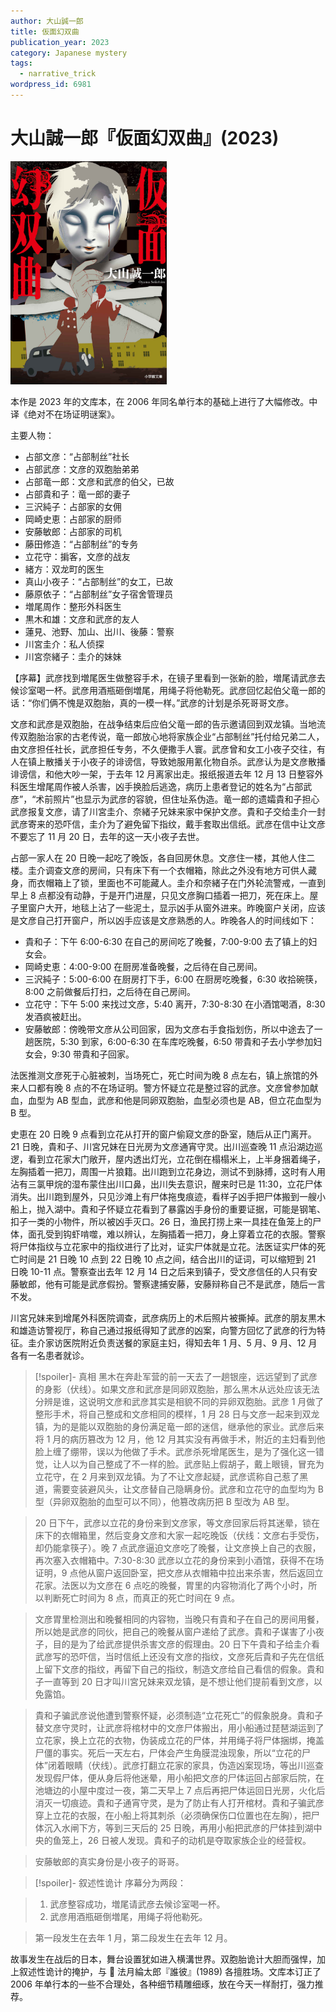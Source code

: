```yaml
---
author: 大山誠一郎
title: 仮面幻双曲
publication_year: 2023
category: Japanese mystery
tags:
  - narrative_trick
wordpress_id: 6981
---
```


# 大山誠一郎『仮面幻双曲』(2023)

<img src=images/2023_cover.jpg width=250/>

本作是 2023 年的文库本，在 2006 年同名单行本的基础上进行了大幅修改。中译《绝对不在场证明谜案》。

主要人物：
* 占部文彦：“占部制丝”社长
* 占部武彦：文彦的双胞胎弟弟
* 占部竜一郎：文彦和武彦的伯父，已故
* 占部貴和子：竜一郎的妻子
* 三沢純子：占部家的女佣
* 岡崎史恵：占部家的厨师
* 安藤敏郎：占部家的司机
* 藤田修造：“占部制丝”的专务
* 立花守：掮客，文彦的战友
* 緒方：双龙町的医生
* 真山小夜子：“占部制丝”的女工，已故
* 藤原依子：“占部制丝”女子宿舍管理员
* 増尾周作：整形外科医生
* 黒木和雄：文彦和武彦的友人
* 蓮見、池野、加山、出川、後藤：警察
* 川宮圭介：私人侦探
* 川宮奈緒子：圭介的妹妹

【序幕】武彦找到増尾医生做整容手术，在镜子里看到一张新的脸，増尾请武彦去候诊室喝一杯。武彦用酒瓶砸倒増尾，用绳子将他勒死。武彦回忆起伯父竜一郎的话：“你们俩不愧是双胞胎，真的一模一样。”武彦的计划是杀死哥哥文彦。

文彦和武彦是双胞胎，在战争结束后应伯父竜一郎的告示邀请回到双龙镇。当地流传双胞胎治家的古老传说，竜一郎放心地将家族企业“占部制丝”托付给兄弟二人，由文彦担任社长，武彦担任专务，不久便撒手人寰。武彦曾和女工小夜子交往，有人在镇上散播关于小夜子的诽谤信，导致她服用氰化物自杀。武彦认为是文彦散播诽谤信，和他大吵一架，于去年 12 月离家出走。报纸报道去年 12 月 13 日整容外科医生增尾周作被人杀害，凶手换脸后逃逸，病历上患者登记的姓名为“占部武彦”，“术前照片”也显示为武彦的容貌，但住址系伪造。竜一郎的遗孀貴和子担心武彦报复文彦，请了川宮圭介、奈緒子兄妹来家中保护文彦。貴和子交给圭介一封武彦寄来的恐吓信，圭介为了避免留下指纹，戴手套取出信纸。武彦在信中让文彦不要忘了 11 月 20 日，去年的这一天小夜子去世。

占部一家人在 20 日晚一起吃了晚饭，各自回房休息。文彦住一楼，其他人住二楼。圭介调查文彦的房间，只有床下有一个衣帽箱，除此之外没有地方可供人藏身，而衣帽箱上了锁，里面也不可能藏人。圭介和奈緒子在门外轮流警戒，一直到早上 8 点都没有动静，于是开门进屋，只见文彦胸口插着一把刀，死在床上。屋子里窗户大开，地毯上沾了一些泥土，显示凶手从窗外进来。昨晚窗户关闭，应该是文彦自己打开窗户，所以凶手应该是文彦熟悉的人。昨晚各人的时间线如下：

* 貴和子：下午 6:00-6:30 在自己的房间吃了晚餐，7:00-9:00 去了镇上的妇女会。
* 岡崎史恵：4:00-9:00 在厨房准备晚餐，之后待在自己房间。
* 三沢純子：5:00-6:00 在厨房打下手，6:00 在厨房吃晚餐，6:30 收拾碗筷，8:00 之前做餐后打扫，之后待在自己房间。
* 立花守：下午 5:00 来找过文彦，5:40 离开，7:30-8:30 在小酒馆喝酒，8:30 发酒疯被赶出。
* 安藤敏郎：傍晚带文彦从公司回家，因为文彦右手食指划伤，所以中途去了一趟医院，5:30 到家，6:00-6:30 在车库吃晚餐，6:50 带貴和子去小学参加妇女会，9:30 带貴和子回家。

法医推测文彦死于心脏被刺，当场死亡，死亡时间为晚 8 点左右，镇上旅馆的外来人口都有晚 8 点的不在场证明。警方怀疑立花是整过容的武彦。文彦曾参加献血，血型为 AB 型血，武彦和他是同卵双胞胎，血型必须也是 AB，但立花血型为 B 型。

史恵在 20 日晚 9 点看到立花从打开的窗户偷窥文彦的卧室，随后从正门离开。21 日晚，貴和子、川宮兄妹在日光房为文彦通宵守灵。出川巡查晚 11 点沿湖边巡逻，看到立花家大门敞开，屋内透出灯光，立花倒在榻榻米上，上半身捆着绳子，左胸插着一把刀，周围一片狼籍。出川跑到立花身边，测试不到脉搏，这时有人用沾有三氯甲烷的湿布蒙住出川口鼻，出川失去意识，醒来时已是 11:30，立花尸体消失。出川跑到屋外，只见沙滩上有尸体拖曳痕迹，看样子凶手把尸体搬到一艘小船上，抛入湖中。貴和子怀疑立花看到了暴露凶手身份的重要证据，可能是钢笔、扣子一类的小物件，所以被凶手灭口。26 日，渔民打捞上来一具挂在鱼笼上的尸体，面孔受到钩虾啃噬，难以辨认，左胸插着一把刀，身上穿着立花的衣服。警察将尸体指纹与立花家中的指纹进行了比对，证实尸体就是立花。法医证实尸体的死亡时间是 21 日晚 10 点到 22 日晚 10 点之间，结合出川的证词，可以缩短到 21 日晚 10-11 点。警察查出去年 12 月 14 日之后来到镇子，受文彦信任的人只有安藤敏郎，他有可能是武彦假扮。警察逮捕安藤，安藤辩称自己不是武彦，随后一言不发。

川宮兄妹来到增尾外科医院调查，武彦病历上的术后照片被撕掉。武彦的朋友黒木和雄造访警视厅，称自己通过报纸得知了武彦的凶案，向警方回忆了武彦的行为特征。圭介家访医院附近负责送餐的家庭主妇，得知去年 1 月、5 月、9 月、12 月各有一名患者就诊。

> [!spoiler]- 真相
> 黑木在奔赴军营的前一天去了一趟银座，远远望到了武彦的身影（伏线）。如果文彦和武彦是同卵双胞胎，那么黑木从远处应该无法分辨是谁，这说明文彦和武彦其实是相貌不同的异卵双胞胎。武彦 1 月做了整形手术，将自己整成和文彦相同的模样，1 月 28 日与文彦一起来到双龙镇，为的是能以双胞胎的身份满足竜一郎的迷信，继承他的家业。武彦后来将 1 月的病历篡改为 12 月，他 12 月其实没有再做手术，附近的主妇看到他脸上缠了绷带，误以为他做了手术。武彦杀死增尾医生，是为了强化这一错觉，让人以为自己整成了不一样的脸。武彦贴上假胡子，戴上眼镜，冒充为立花守，在 2 月来到双龙镇。为了不让文彦起疑，武彦谎称自己惹了黑道，需要变装避风头，让文彦替自己隐瞒身份。武彦和立花守的血型均为 B 型（异卵双胞胎的血型可以不同），他篡改病历把 B 型改为 AB 型。

> 20 日下午，武彦以立花的身份来到文彦家，等文彦回家后将其迷晕，锁在床下的衣帽箱里，然后变身文彦和大家一起吃晚饭（伏线：文彦右手受伤，却仍能拿筷子）。晚 7 点武彦逼迫文彦吃了晚餐，让文彦换上自己的衣服，再次塞入衣帽箱中。7:30-8:30 武彦以立花的身份来到小酒馆，获得不在场证明，9 点他从窗户返回卧室，把文彦从衣帽箱中拉出来杀害，然后返回立花家。法医以为文彦在 6 点吃的晚餐，胃里的内容物消化了两个小时，所以判断死亡时间为 8 点，而真正的死亡时间在 9 点。

> 文彦胃里检测出和晚餐相同的内容物，当晚只有貴和子在自己的房间用餐，所以她是武彦的同伙，把自己的晚餐从窗户递给了武彦。貴和子谋害了小夜子，目的是为了给武彦提供杀害文彦的假理由。20 日下午貴和子给圭介看武彦写的恐吓信，当时信纸上还没有文彦的指纹，文彦死后貴和子先在信纸上留下文彦的指纹，再留下自己的指纹，制造文彦给自己看信的假象。貴和子一直等到 20 日才叫川宮兄妹来双龙镇，是不想让他们提前看到文彦，以免露馅。

> 貴和子骗武彦说他遭到警察怀疑，必须制造“立花死亡”的假象脱身。貴和子替文彦守灵时，让武彦将棺材中的文彦尸体搬出，用小船通过琵琶湖运到了立花家，换上立花的衣物，伪装成立花的尸体，并用绳子将尸体捆绑，掩盖尸僵的事实。死后一天左右，尸体会产生角膜混浊现象，所以“立花的尸体”闭着眼睛（伏线）。武彦打翻立花家的家具，伪造凶案现场，等出川巡查发现假尸体，便从身后将他迷晕，用小船把文彦的尸体运回占部家后院，在池塘边的小屋中度过一夜，第二天早上 7 点后再把尸体运回日光房，火化后消灭一切痕迹。貴和子通宵守灵，是为了防止有人打开棺材。貴和子骗武彦穿上立花的衣服，在小船上将其刺杀（必须确保伤口位置也在左胸），把尸体沉入水闸下方，等到三天后的 25 日晚，再用小船把武彦的尸体挂到湖中央的鱼笼上，26 日被人发现。貴和子的动机是夺取家族企业的经营权。

> 安藤敏郎的真实身份是小夜子的哥哥。

> [!spoiler]- 叙述性诡计
> 序幕分为两段：

> 1. 武彦整容成功，増尾请武彦去候诊室喝一杯。
> 2. 武彦用酒瓶砸倒増尾，用绳子将他勒死。

> 第一段发生在去年 1 月，第二段发生在去年 12 月。

故事发生在战后的日本，舞台设置犹如进入横溝世界。双胞胎诡计大胆而强悍，加上叙述性诡计的掩护，与 📖 法月綸太郎『誰彼』(1989) 各擅胜场。文库本订正了 2006 年单行本的一些不合理处，各种细节精雕细琢，放在今天一样耐打，强力推荐。